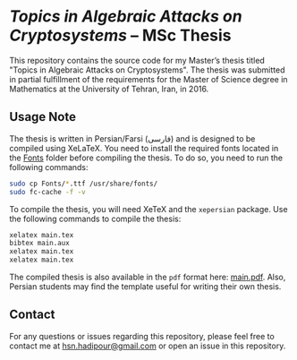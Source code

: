 # ***Topics in Algebraic Attacks on Cryptosystems*** – MSc Thesis

This repository contains the source code for my Master’s thesis titled "Topics in Algebraic Attacks on Cryptosystems". 
The thesis was submitted in partial fulfillment of the requirements for the Master of Science degree in Mathematics at the University of Tehran, Iran, in 2016.

## Usage Note
The thesis is written in Persian/Farsi (فارسی) and is designed to be compiled using XeLaTeX. 
You need to install the required fonts located in the [Fonts](Fonts) folder before compiling the thesis.
To do so, you need to run the following commands:
```bash
sudo cp Fonts/*.ttf /usr/share/fonts/
sudo fc-cache -f -v
```

To compile the thesis, you will need XeTeX and the `xepersian` package.
Use the following commands to compile the thesis:

```bash
xelatex main.tex
bibtex main.aux
xelatex main.tex
xelatex main.tex
```

The compiled thesis is also available in the `pdf` format here: [main.pdf](main.pdf).
Also, Persian students may find the template useful for writing their own thesis. 

## Contact
For any questions or issues regarding this repository, please feel free to contact me at [hsn.hadipour@gmail.com](hsn.hadipour@gmail.com) or open an issue in this repository.


